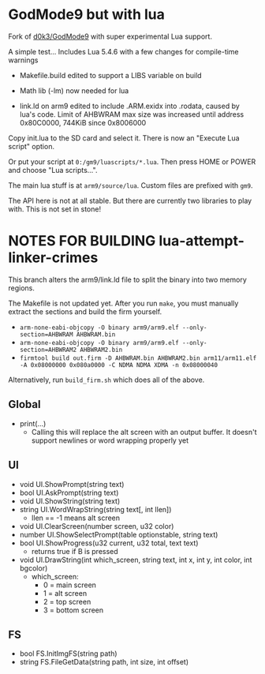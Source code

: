 # GodMode9 but with lua

Fork of [d0k3/GodMode9](https://github.com/d0k3/GodMode9) with super experimental Lua support.

A simple test... Includes Lua 5.4.6 with a few changes for compile-time warnings

* Makefile.build edited to support a LIBS variable on build

* Math lib (-lm) now needed for lua

* link.ld on arm9 edited to include .ARM.exidx into .rodata, caused by lua's code. Limit of AHBWRAM max size was increased until address 0x80C0000, 744KiB since 0x8006000

Copy init.lua to the SD card and select it. There is now an "Execute Lua script" option.

Or put your script at `0:/gm9/luascripts/*.lua`. Then press HOME or POWER and choose "Lua scripts...".

The main lua stuff is at `arm9/source/lua`. Custom files are prefixed with `gm9`.

The API here is not at all stable. But there are currently two libraries to play with. This is not set in stone!

# NOTES FOR BUILDING lua-attempt-linker-crimes

This branch alters the arm9/link.ld file to split the binary into two memory regions.

The Makefile is not updated yet. After you run `make`, you must manually extract the sections and build the firm yourself.

* `arm-none-eabi-objcopy -O binary arm9/arm9.elf --only-section=AHBWRAM AHBWRAM.bin`
* `arm-none-eabi-objcopy -O binary arm9/arm9.elf --only-section=AHBWRAM2 AHBWRAM2.bin`
* `firmtool build out.firm -D AHBWRAM.bin AHBWRAM2.bin arm11/arm11.elf -A 0x08000000 0x080a0000 -C NDMA NDMA XDMA -n 0x08000040`

Alternatively, run `build_firm.sh` which does all of the above.

## Global

* print(...)
  * Calling this will replace the alt screen with an output buffer. It doesn't support newlines or word wrapping properly yet

## UI

* void UI.ShowPrompt(string text)
* bool UI.AskPrompt(string text)
* void UI.ShowString(string text)
* string UI.WordWrapString(string text[, int llen])
  * llen == -1 means alt screen
* void UI.ClearScreen(number screen, u32 color)
* number UI.ShowSelectPrompt(table optionstable, string text)
* bool UI.ShowProgress(u32 current, u32 total, text text)
  * returns true if B is pressed
* void UI.DrawString(int which\_screen, string text, int x, int y, int color, int bgcolor)
  * which\_screen:
    * 0 = main screen
    * 1 = alt screen
    * 2 = top screen
    * 3 = bottom screen

## FS

* bool FS.InitImgFS(string path)
* string FS.FileGetData(string path, int size, int offset)
